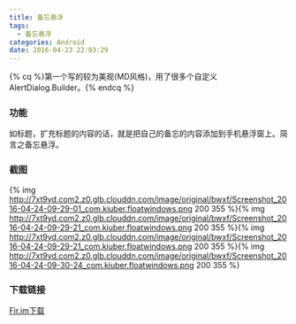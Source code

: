 ```yaml
---
title: 备忘悬浮
tags:
  - 备忘悬浮
categories: Android
date: 2016-04-23 22:03:29
---
```


{% cq %}第一个写的较为美观(MD风格)，用了很多个自定义AlertDialog.Builder。{% endcq %}

<!--more-->
### 功能
如标题，扩充标题的内容的话，就是把自己的备忘的内容添加到手机悬浮窗上。简言之备忘悬浮。

### 截图
{% img http://7xt9yd.com2.z0.glb.clouddn.com/image/original/bwxf/Screenshot_2016-04-24-09-29-01_com.kiuber.floatwindows.png 200 355 %}{% img http://7xt9yd.com2.z0.glb.clouddn.com/image/original/bwxf/Screenshot_2016-04-24-09-29-21_com.kiuber.floatwindows.png 200 355 %}{% img http://7xt9yd.com2.z0.glb.clouddn.com/image/original/bwxf/Screenshot_2016-04-24-09-29-21_com.kiuber.floatwindows.png 200 355 %}{% img http://7xt9yd.com2.z0.glb.clouddn.com/image/original/bwxf/Screenshot_2016-04-24-09-30-24_com.kiuber.floatwindows.png 200 355 %}

### 下载链接
[Fir.im下载](http://fir.im/BWXF)